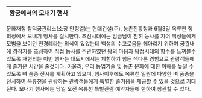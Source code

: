 | 왕궁에서의 모내기 행사 |
| - |
문화재청 창덕궁관리소(소장 안정열)는 현대건설(주), 농촌진흥청과 6월3일 옥류천 청의정에서 모내기 행사를 실시한다. 조선시대에는 임금님이 친히 농사를 지어 백성들에게 모범을 보이던 친경례라는 의식이 있었는데 백성의 수고로움을 헤아리기 위하여 궁궐내에 경작지를 조성하여 직접 농사를 주관하였던 왕의 마음과 왕정시대의 향수를 느껴볼수 있도록 재현되는 이번 행사는 대도시에서는 체험하기 힘든 색다른 경험으로 관람객들에게 즐거운 시간을 줄것이다. 아울러, 우리 농업기술 및 농촌 문화에 대한 이해를 높일 수 있도록 벼 품종 전시를 계획하고 있으며, 행사이후에도 옥류천 일원에 다양한 벼 품종을 전시하여 옥류천을 관람하는 관람객들에게 특별한 즐거움을 제공할 수 있을 것으로 기대된다. 모내기 행사에는 당일 오전 옥류천 특별관람 예약자들에 한하여 참관할 수 있다.